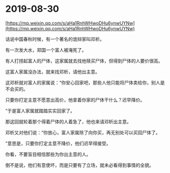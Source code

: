 # 2019-08-30

[https://mp.weixin.qq.com/s/aHa1RnhWHwoDHu6ynwUYNw](https://mp.weixin.qq.com/s/aHa1RnhWHwoDHu6ynwUYNw)

话说中国春秋时候，有一个著名的诡辩家叫邓析。

有一次发大水，郑国一个富人被淹死了。

有人打捞起富人的尸体，这家属就去找他赎买尸体，但得到尸体的人要价很高。

这富人家属没办法，就来找邓析，请他出主意。

这邓析就对富人的家属说：“你安心回家吧，那些人他只能将尸体卖给你，别人是不会买的。

只要你打定主意不愿意出高价，他拿着你家的尸体干什么？迟早降价。

”于是富人家属就踏踏实实回家了。

那这回就轮着那个得着尸体的人着急了，他也来请邓析出主意。

邓析又对他们说：“你放心，富人家属除了向你买，再无别处可以买回尸体了。

”意思是，只要你打定主意不降价，他们迟早得接受。

你看，不要盲目相信那些为你出主意的人。

倒不是说，他们有意使坏，而是只要有了立场，就未必看得到事情的全貌。


